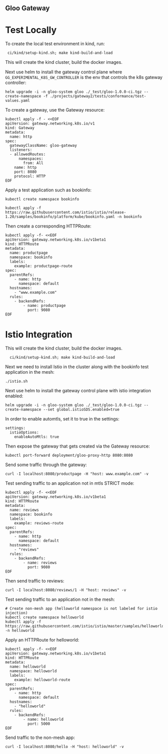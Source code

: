 ## Gloo Gateway

# Test Locally 

To create the local test environment in kind, run:

```shell
 ci/kind/setup-kind.sh; make kind-build-and-load
```

This will create the kind cluster, build the docker images. 

Next use helm to install the gateway control plane where `GG_EXPERIMENTAL_K8S_GW_CONTROLLER` is the env that controls the k8s gateway controller:

```shell
helm upgrade -i -n gloo-system gloo ./_test/gloo-1.0.0-ci.tgz --create-namespace -f ./projects/gateway2/tests/conformance/test-values.yaml
```

To create a gateway, use the Gateway resource: 

```shell 
kubectl apply -f - <<EOF
apiVersion: gateway.networking.k8s.io/v1
kind: Gateway
metadata:
  name: http
spec:
  gatewayClassName: gloo-gateway
  listeners:
  - allowedRoutes:
      namespaces:
        from: All
    name: http
    port: 8080
    protocol: HTTP
EOF
```

Apply a test application such as bookinfo: 

```shell  
kubectl create namespace bookinfo

kubectl apply -f https://raw.githubusercontent.com/istio/istio/release-1.20/samples/bookinfo/platform/kube/bookinfo.yaml -n bookinfo
```

Then create a corresponding HTTPRoute: 

```shell 
kubectl apply -f- <<EOF
apiVersion: gateway.networking.k8s.io/v1beta1
kind: HTTPRoute
metadata:
  name: productpage
  namespace: bookinfo
  labels:
    example: productpage-route
spec:
  parentRefs:
    - name: http
      namespace: default
  hostnames:
    - "www.example.com"
  rules:
    - backendRefs:
        - name: productpage
          port: 9080
EOF 
```

# Istio Integration

This will create the kind cluster, build the docker images.

```shell
  ci/kind/setup-kind.sh; make kind-build-and-load
```

Next we need to install Istio in the cluster along with the bookinfo test application in the mesh:

```shell
./istio.sh
```

Next use helm to install the gateway control plane with istio integration enabled:

```shell
helm upgrade -i -n gloo-system gloo ./_test/gloo-1.0.0-ci.tgz --create-namespace --set global.istioSDS.enabled=true
```

In order to enable automtls, set it to true in the settings:

```shell
settings:
  istioOptions:
    enableAutoMtls: true
```

Then expose the gateway that gets created via the Gateway resource:

```shell
kubectl port-forward deployment/gloo-proxy-http 8080:8080
```

Send some traffic through the gateway:

```shell
curl -I localhost:8080/productpage -H "host: www.example.com" -v
```

Test sending traffic to an application not in mtls STRICT mode:

```shell
kubectl apply -f- <<EOF
apiVersion: gateway.networking.k8s.io/v1beta1
kind: HTTPRoute
metadata:
  name: reviews
  namespace: bookinfo
  labels:
    example: reviews-route
spec:
  parentRefs:
    - name: http
      namespace: default
  hostnames:
    - "reviews"
  rules:
    - backendRefs:
        - name: reviews
          port: 9080
EOF
```

Then send traffic to reviews:

```shell 
curl -I localhost:8080/reviews/1 -H "host: reviews" -v
``` 

Test sending traffic to an application not in the mesh:

```shell
# Create non-mesh app (helloworld namespace is not labeled for istio injection)
kubectl create namespace helloworld
kubectl apply -f https://raw.githubusercontent.com/istio/istio/master/samples/helloworld/helloworld.yaml -n helloworld
```

Apply an HTTPRoute for helloworld:

```shell 
kubectl apply -f- <<EOF
apiVersion: gateway.networking.k8s.io/v1beta1
kind: HTTPRoute
metadata:
  name: helloworld
  namespace: helloworld
  labels:
    example: helloworld-route
spec:
  parentRefs:
    - name: http
      namespace: default
  hostnames:
    - "helloworld"
  rules:
    - backendRefs:
        - name: helloworld
          port: 5000
EOF
```

Send traffic to the non-mesh app:

```shell 
curl -I localhost:8080/hello -H "host: helloworld" -v
```